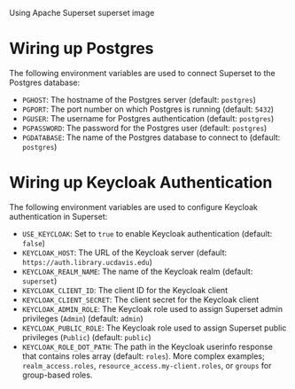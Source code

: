 Using Apache Superset superset image

# Wiring up Postgres

The following environment variables are used to connect Superset to the Postgres database:

- `PGHOST`: The hostname of the Postgres server (default: `postgres`)
- `PGPORT`: The port number on which Postgres is running (default: `5432`)
- `PGUSER`: The username for Postgres authentication (default: `postgres`)
- `PGPASSWORD`: The password for the Postgres user (default: `postgres`)
- `PGDATABASE`: The name of the Postgres database to connect to (default: `postgres`)

# Wiring up Keycloak Authentication

The following environment variables are used to configure Keycloak authentication in Superset:

- `USE_KEYCLOAK`: Set to `true` to enable Keycloak authentication (default: `false`)
- `KEYCLOAK_HOST`: The URL of the Keycloak server (default: `https://auth.library.ucdavis.edu`)
- `KEYCLOAK_REALM_NAME`: The name of the Keycloak realm (default: `superset`)
- `KEYCLOAK_CLIENT_ID`: The client ID for the Keycloak client
- `KEYCLOAK_CLIENT_SECRET`: The client secret for the Keycloak client
- `KEYCLOAK_ADMIN_ROLE`: The Keycloak role used to assign Superset admin privileges (`Admin`) (default: `admin`)
- `KEYCLOAK_PUBLIC_ROLE`: The Keycloak role used to assign Superset public privileges (`Public`) (default: `public`)
- `KEYCLOAK_ROLE_DOT_PATH`: The path in the Keycloak userinfo response that contains roles array (default: `roles`). More complex examples; `realm_access.roles`, `resource_access.my-client.roles`, or `groups` for group-based roles.

